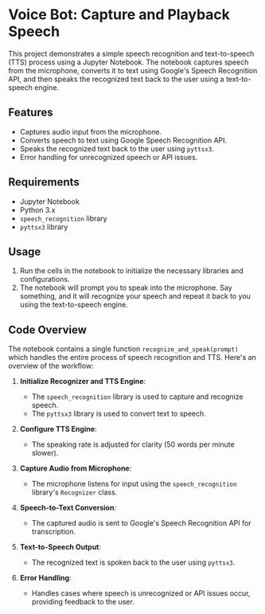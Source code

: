 # Voice Bot: Capture and Playback Speech

This project demonstrates a simple speech recognition and text-to-speech (TTS) process using a Jupyter Notebook. The notebook captures speech from the microphone, converts it to text using Google's Speech Recognition API, and then speaks the recognized text back to the user using a text-to-speech engine.

## Features

- Captures audio input from the microphone.
- Converts speech to text using Google Speech Recognition API.
- Speaks the recognized text back to the user using `pyttsx3`.
- Error handling for unrecognized speech or API issues.

## Requirements

- Jupyter Notebook
- Python 3.x
- `speech_recognition` library
- `pyttsx3` library

## Usage

1. Run the cells in the notebook to initialize the necessary libraries and configurations.
2. The notebook will prompt you to speak into the microphone. Say something, and it will recognize your speech and repeat it back to you using the text-to-speech engine.

## Code Overview

The notebook contains a single function `recognize_and_speak(prompt)` which handles the entire process of speech recognition and TTS. Here's an overview of the workflow:

1. **Initialize Recognizer and TTS Engine**:
    - The `speech_recognition` library is used to capture and recognize speech.
    - The `pyttsx3` library is used to convert text to speech.

2. **Configure TTS Engine**:
    - The speaking rate is adjusted for clarity (50 words per minute slower).

3. **Capture Audio from Microphone**:
    - The microphone listens for input using the `speech_recognition` library's `Recognizer` class.

4. **Speech-to-Text Conversion**:
    - The captured audio is sent to Google's Speech Recognition API for transcription.

5. **Text-to-Speech Output**:
    - The recognized text is spoken back to the user using `pyttsx3`.

6. **Error Handling**:
    - Handles cases where speech is unrecognized or API issues occur, providing feedback to the user.
